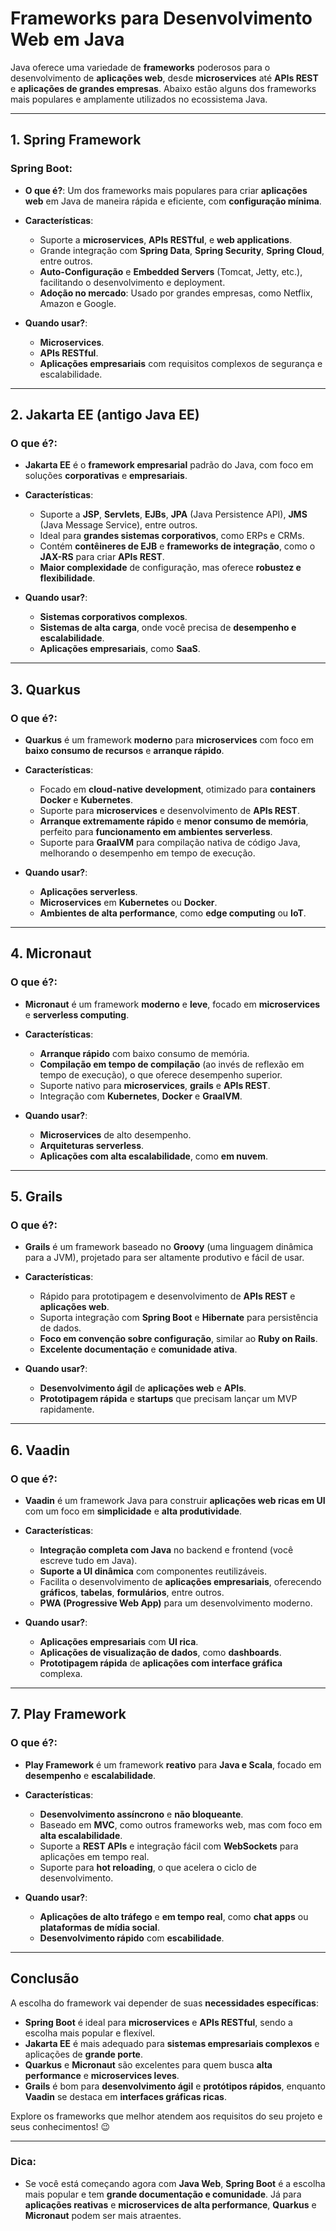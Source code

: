 # Frameworks para Desenvolvimento Web em Java

Java oferece uma variedade de **frameworks** poderosos para o desenvolvimento de **aplicações web**, desde **microservices** até **APIs REST** e **aplicações de grandes empresas**. Abaixo estão alguns dos frameworks mais populares e amplamente utilizados no ecossistema Java.

---

## 1. **Spring Framework**

### **Spring Boot**:
- **O que é?**: Um dos frameworks mais populares para criar **aplicações web** em Java de maneira rápida e eficiente, com **configuração mínima**.
- **Características**:
  - Suporte a **microservices**, **APIs RESTful**, e **web applications**.
  - Grande integração com **Spring Data**, **Spring Security**, **Spring Cloud**, entre outros.
  - **Auto-Configuração** e **Embedded Servers** (Tomcat, Jetty, etc.), facilitando o desenvolvimento e deployment.
  - **Adoção no mercado**: Usado por grandes empresas, como Netflix, Amazon e Google.

- **Quando usar?**:
  - **Microservices**.
  - **APIs RESTful**.
  - **Aplicações empresariais** com requisitos complexos de segurança e escalabilidade.

---

## 2. **Jakarta EE (antigo Java EE)**

### **O que é?**:
- **Jakarta EE** é o **framework empresarial** padrão do Java, com foco em soluções **corporativas** e **empresariais**.
- **Características**:
  - Suporte a **JSP**, **Servlets**, **EJBs**, **JPA** (Java Persistence API), **JMS** (Java Message Service), entre outros.
  - Ideal para **grandes sistemas corporativos**, como ERPs e CRMs.
  - Contém **contêineres de EJB** e **frameworks de integração**, como o **JAX-RS** para criar **APIs REST**.
  - **Maior complexidade** de configuração, mas oferece **robustez e flexibilidade**.

- **Quando usar?**:
  - **Sistemas corporativos complexos**.
  - **Sistemas de alta carga**, onde você precisa de **desempenho e escalabilidade**.
  - **Aplicações empresariais**, como **SaaS**.

---

## 3. **Quarkus**

### **O que é?**:
- **Quarkus** é um framework **moderno** para **microservices** com foco em **baixo consumo de recursos** e **arranque rápido**.
- **Características**:
  - Focado em **cloud-native development**, otimizado para **containers Docker** e **Kubernetes**.
  - Suporte para **microservices** e desenvolvimento de **APIs REST**.
  - **Arranque extremamente rápido** e **menor consumo de memória**, perfeito para **funcionamento em ambientes serverless**.
  - Suporte para **GraalVM** para compilação nativa de código Java, melhorando o desempenho em tempo de execução.

- **Quando usar?**:
  - **Aplicações serverless**.
  - **Microservices** em **Kubernetes** ou **Docker**.
  - **Ambientes de alta performance**, como **edge computing** ou **IoT**.

---

## 4. **Micronaut**

### **O que é?**:
- **Micronaut** é um framework **moderno** e **leve**, focado em **microservices** e **serverless computing**.
- **Características**:
  - **Arranque rápido** com baixo consumo de memória.
  - **Compilação em tempo de compilação** (ao invés de reflexão em tempo de execução), o que oferece desempenho superior.
  - Suporte nativo para **microservices**, **grails** e **APIs REST**.
  - Integração com **Kubernetes**, **Docker** e **GraalVM**.
  
- **Quando usar?**:
  - **Microservices** de alto desempenho.
  - **Arquiteturas serverless**.
  - **Aplicações com alta escalabilidade**, como **em nuvem**.

---

## 5. **Grails**

### **O que é?**:
- **Grails** é um framework baseado no **Groovy** (uma linguagem dinâmica para a JVM), projetado para ser altamente produtivo e fácil de usar.
- **Características**:
  - Rápido para prototipagem e desenvolvimento de **APIs REST** e **aplicações web**.
  - Suporta integração com **Spring Boot** e **Hibernate** para persistência de dados.
  - **Foco em convenção sobre configuração**, similar ao **Ruby on Rails**.
  - **Excelente documentação** e **comunidade ativa**.

- **Quando usar?**:
  - **Desenvolvimento ágil** de **aplicações web** e **APIs**.
  - **Prototipagem rápida** e **startups** que precisam lançar um MVP rapidamente.
  
---

## 6. **Vaadin**

### **O que é?**:
- **Vaadin** é um framework Java para construir **aplicações web ricas em UI** com um foco em **simplicidade** e **alta produtividade**.
- **Características**:
  - **Integração completa com Java** no backend e frontend (você escreve tudo em Java).
  - **Suporte a UI dinâmica** com componentes reutilizáveis.
  - Facilita o desenvolvimento de **aplicações empresariais**, oferecendo **gráficos**, **tabelas**, **formulários**, entre outros.
  - **PWA (Progressive Web App)** para um desenvolvimento moderno.

- **Quando usar?**:
  - **Aplicações empresariais** com **UI rica**.
  - **Aplicações de visualização de dados**, como **dashboards**.
  - **Prototipagem rápida** de **aplicações com interface gráfica** complexa.

---

## 7. **Play Framework**

### **O que é?**:
- **Play Framework** é um framework **reativo** para **Java e Scala**, focado em **desempenho** e **escalabilidade**.
- **Características**:
  - **Desenvolvimento assíncrono** e **não bloqueante**.
  - Baseado em **MVC**, como outros frameworks web, mas com foco em **alta escalabilidade**.
  - Suporte a **REST APIs** e integração fácil com **WebSockets** para aplicações em tempo real.
  - Suporte para **hot reloading**, o que acelera o ciclo de desenvolvimento.

- **Quando usar?**:
  - **Aplicações de alto tráfego** e **em tempo real**, como **chat apps** ou **plataformas de mídia social**.
  - **Desenvolvimento rápido** com **escabilidade**.

---

## Conclusão

A escolha do framework vai depender de suas **necessidades específicas**:
- **Spring Boot** é ideal para **microservices** e **APIs RESTful**, sendo a escolha mais popular e flexível.
- **Jakarta EE** é mais adequado para **sistemas empresariais complexos** e aplicações de **grande porte**.
- **Quarkus** e **Micronaut** são excelentes para quem busca **alta performance** e **microservices leves**.
- **Grails** é bom para **desenvolvimento ágil** e **protótipos rápidos**, enquanto **Vaadin** se destaca em **interfaces gráficas ricas**.

Explore os frameworks que melhor atendem aos requisitos do seu projeto e seus conhecimentos! 😉

---

### Dica:
- Se você está começando agora com **Java Web**, **Spring Boot** é a escolha mais popular e tem **grande documentação e comunidade**. Já para **aplicações reativas** e **microservices de alta performance**, **Quarkus** e **Micronaut** podem ser mais atraentes.

